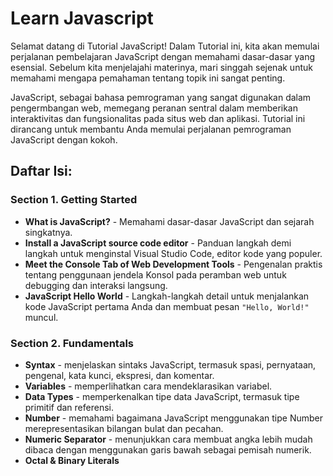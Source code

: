 # Learn Javascript

Selamat datang di Tutorial JavaScript! Dalam Tutorial ini, kita akan memulai perjalanan pembelajaran JavaScript dengan memahami dasar-dasar yang esensial. Sebelum kita menjelajahi materinya, mari singgah sejenak untuk memahami mengapa pemahaman tentang topik ini sangat penting.

JavaScript, sebagai bahasa pemrograman yang sangat digunakan dalam pengermbangan web, memegang peranan sentral dalam memberikan interaktivitas dan fungsionalitas pada situs web dan aplikasi. Tutorial ini dirancang untuk membantu Anda memulai perjalanan pemrograman JavaScript dengan kokoh.

## Daftar Isi:

### Section 1. Getting Started

- **What is JavaScript?** - Memahami dasar-dasar JavaScript dan sejarah singkatnya.
- **Install a JavaScript source code editor** - Panduan langkah demi langkah untuk menginstal Visual Studio Code, editor kode yang populer.
- **Meet the Console Tab of Web Development Tools** - Pengenalan praktis tentang penggunaan jendela Konsol pada peramban web untuk debugging dan interaksi langsung.
- **JavaScript Hello World** - Langkah-langkah detail untuk menjalankan kode JavaScript pertama Anda dan membuat pesan `"Hello, World!"` muncul.

### Section 2. Fundamentals

- **Syntax** - menjelaskan sintaks JavaScript, termasuk spasi, pernyataan, pengenal, kata kunci, ekspresi, dan komentar.
- **Variables** - memperlihatkan cara mendeklarasikan variabel.
- **Data Types** - memperkenalkan tipe data JavaScript, termasuk tipe primitif dan referensi.
- **Number** - memahami bagaimana JavaScript menggunakan tipe Number merepresentasikan bilangan bulat dan pecahan.
- **Numeric Separator** - menunjukkan cara membuat angka lebih mudah dibaca dengan menggunakan garis bawah sebagai pemisah numerik.
- **Octal & Binary Literals**